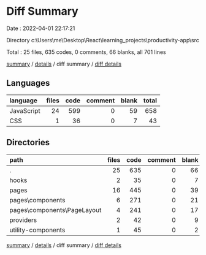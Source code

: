 # Diff Summary

Date : 2022-04-01 22:17:21

Directory c:\Users\me\Desktop\React\learning_projects\productivity-app\src

Total : 25 files,  635 codes, 0 comments, 66 blanks, all 701 lines

[summary](results.md) / [details](details.md) / diff summary / [diff details](diff-details.md)

## Languages
| language | files | code | comment | blank | total |
| :--- | ---: | ---: | ---: | ---: | ---: |
| JavaScript | 24 | 599 | 0 | 59 | 658 |
| CSS | 1 | 36 | 0 | 7 | 43 |

## Directories
| path | files | code | comment | blank | total |
| :--- | ---: | ---: | ---: | ---: | ---: |
| . | 25 | 635 | 0 | 66 | 701 |
| hooks | 2 | 35 | 0 | 7 | 42 |
| pages | 16 | 445 | 0 | 39 | 484 |
| pages\components | 6 | 271 | 0 | 21 | 292 |
| pages\components\PageLayout | 4 | 241 | 0 | 17 | 258 |
| providers | 2 | 42 | 0 | 9 | 51 |
| utility-components | 1 | 45 | 0 | 2 | 47 |

[summary](results.md) / [details](details.md) / diff summary / [diff details](diff-details.md)